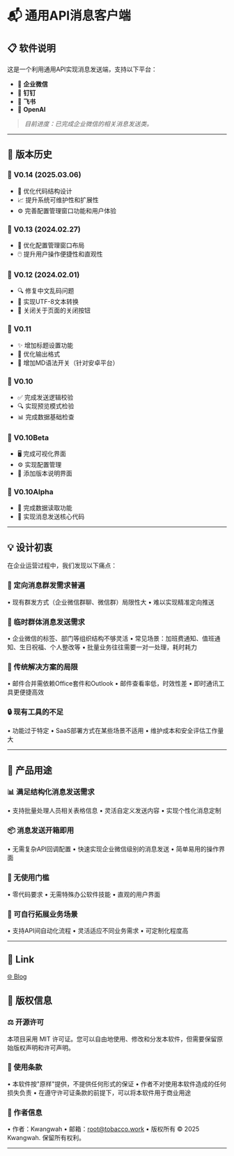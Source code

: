 # 📬 通用API消息客户端

## 📋 软件说明
这是一个利用通用API实现消息发送端，支持以下平台：
- 💼 **企业微信**
- 📱 **钉钉**
- 🚀 **飞书**
- 🤖 **OpenAI**

> *目前进度：已完成企业微信的相关消息发送类。*

---

## 📅 版本历史

### 🌟 **V0.14** (2025.03.06)
- 🔧 优化代码结构设计
- 📈 提升系统可维护性和扩展性
- ⚙️ 完善配置管理窗口功能和用户体验

### 🌟 **V0.13** (2024.02.27)
- 🎨 优化配置管理窗口布局
- 🖱️ 提升用户操作便捷性和直观性

### 🌟 **V0.12** (2024.02.01)
- 🔍 修复中文乱码问题
- 🔄 实现UTF-8文本转换
- 🚫 关闭关于页面的关闭按钮

### 🌟 **V0.11**
- ✨ 增加标题设置功能
- 📝 优化输出格式
- 📱 增加MD语法开关（针对安卓平台）

### 🌟 **V0.10**
- ✅ 完成发送逻辑校验
- 🔍 实现预览模式检验
- 📊 完成数据基础检查

### 🌟 **V0.10Beta**
- 🖥️ 完成可视化界面
- ⚙️ 实现配置管理
- 📄 添加版本说明界面

### 🌟 **V0.10Alpha**
- 🔄 完成数据读取功能
- 📨 实现消息发送核心代码

---

## 💡 设计初衷

在企业运营过程中，我们发现以下痛点：

### 🎯 定向消息群发需求普遍
• 现有群发方式（企业微信群聊、微信群）局限性大
• 难以实现精准定向推送

### 👥 临时群体消息发送需求
• 企业微信的标签、部门等组织结构不够灵活
• 常见场景：加班费通知、值班通知、生日祝福、个人整改等
• 批量业务往往需要一对一处理，耗时耗力

### 📧 传统解决方案的局限
• 邮件合并需依赖Office套件和Outlook
• 邮件查看率低，时效性差
• 即时通讯工具更便捷高效

### 🔒 现有工具的不足
• 功能过于特定
• SaaS部署方式在某些场景不适用
• 维护成本和安全评估工作量大

---

## 🎯 产品用途

### 📊 满足结构化消息发送需求
• 支持批量处理人员相关表格信息
• 灵活自定义发送内容
• 实现个性化消息定制

### 📦 消息发送开箱即用
• 无需复杂API回调配置
• 快速实现企业微信级别的消息发送
• 简单易用的操作界面

### 🚀 无使用门槛
• 零代码要求
• 无需特殊办公软件技能
• 直观的用户界面

### 🔄 可自行拓展业务场景
• 支持API间自动化流程
• 灵活适应不同业务需求
• 可定制化程度高

---

## 🔗 Link
[🌐 Blog](https://blog.suavity.cn)

## 📜 版权信息

### ⚖️ 开源许可
本项目采用 MIT 许可证。您可以自由地使用、修改和分发本软件，但需要保留原始版权声明和许可声明。

### 📝 使用条款
• 本软件按"原样"提供，不提供任何形式的保证
• 作者不对使用本软件造成的任何损失负责
• 在遵守许可证条款的前提下，可以将本软件用于商业用途

### 👤 作者信息
• 作者：Kwangwah
• 邮箱：root@tobacco.work
• 版权所有 © 2025 Kwangwah. 保留所有权利。

---
